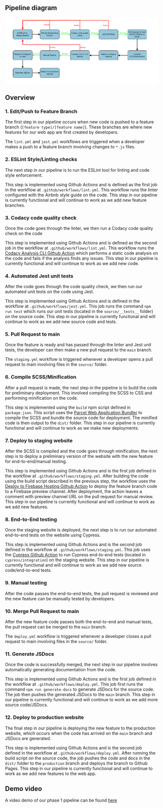 ## Pipeline diagram
![Pipeline diagram](phase1.drawio.png)

## Overview
  
### 1. Edit/Push to Feature Branch
The first step in our pipeline occurs when new code is pushed to a feature branch (`[feature type]/[feature name]`). These branches are where new features for our web app are first created by developers. 

The `lint.yml` and `jest.yml` workflows are triggered when a developer makes a push to a feature branch involving changes to `*.js` files. 

### 2. ESLint Style/Linting checks 
The next step in our pipeline is to run the ESLint tool for linting and code style enforcement.

This step is implemented using Github Actions and is defined as the first job in the workflow at `.github/workflows/lint.yml`. This workflow runs the linter configured with the Airbnb style guide on the code. This step in our pipeline is currently functional and will continue to work as we add new feature branches. 

### 3. Codacy code quality check
Once the code goes through the linter, we then run a Codacy code quality check on the code

This step is implemented using Github Actions and is defined as the second job in the workflow at `.github/workflows/lint.yml`. This workflow runs the [Codacy Analysis CLI Github Action](https://github.com/marketplace/actions/codacy-analysis-cli) which performs a static code analysis on the code and fails if the analysis finds any issues. This step in our pipeline is currently functional and will continue to work as we add new code. 

### 4. Automated Jest unit tests
After the code goes through the code quality check, we then run our automated unit tests on the code using Jest. 

This step is implemented using Github Actions and is defined in the workflow at `.github/workflows/jest.yml`. This job runs the command `npm run test` which runs our unit tests (located in the `source/__tests__` folder) on the source code. This step in our pipeline is currently functional and will continue to work as we add new source code and tests. 

### 5. Pull Request to main
Once the feature is ready and has passed through the linter and Jest unit tests, the developer can then make a new pull request to the `main` branch.

The `staging.yml` workflow is triggered whenever a developer opens a pull request to main involving files in the `source/` folder. 

### 6. Compile SCSS/Minification
After a pull request is made, the next step in the pipeline is to build the code for preliminary deployment. This involved compiling the SCSS to CSS and performing minification on the code. 

This step is implemented using the `build` npm script defined in `package.json`. This script uses the [Parcel Web Application Bundler](https://www.npmjs.com/package/parcel) to compile the SCSS and bundle the source code for deployment. The minified code is then output to the `dist/` folder. This step in our pipeline is currently functional and will continue to work as we make new deployments. 

### 7. Deploy to staging website
After the SCSS is compiled and the code goes through minification, the next step is to deploy a preliminary version of the website with the new feature for end-to-end/manual testing. 

This step is implemented using Github Actions and is the first job defined in the workflow at `.github/workflows/staging.yml`. After building the code using the build script described in the previous step, the workflow uses the [Deploy to Firebase Hosting Github Action](https://github.com/marketplace/actions/deploy-to-firebase-hosting) to deploy the feature branch code to a Firebase preview channel. After deployment, the action leaves a comment with preview channel URL on the pull request for manual review. This step in our pipeline is currently functional and will continue to work as we add new features. 

### 8. End-to-End testing
Once the staging website is deployed, the next step is to run our automated end-to-end tests on the website using Cypress. 

This step is implemented using Github Actions and is the second job defined in the workflow at `.github/workflows/staging.yml`. This job uses the [Cypress Github Action](https://github.com/marketplace/actions/cypress-io) to run Cypress end-to-end tests (located in `cypress/integration`) on the staging website. This step in our pipeline is currently functional and will continue to work as we add new source code/end-to-end tests. 

### 9. Manual testing 
After the code passes the end-to-end tests, the pull request is reviewed and the new feature can be manually tested by developers. 

### 10. Merge Pull Request to main
After the new feature code passes both the end-to-end and manual tests, the pull request can be merged to the `main` branch. 

The `deploy.yml` workflow is triggered whenever a developer closes a pull request to main involving files in the `source/` folder.

### 11. Generate JSDocs
Once the code is successfully merged, the next step in our pipeline involves automatically generating documentation from the code. 

This step is implemented using Github Actions and is the first job defined in the workflow at `.github/workflows/deploy.yml`. This job first runs the command `npm run generate-docs` to generate JSDocs for the source code. The job then pushes the generated JSDocs to the `main` branch. This step in our pipeline is currently functional and will continue to work as we add more source code/JSDocs.

### 12. Deploy to production website
The final step in our pipeline is deploying the new feature to the production website, which occurs when the code has arrived on the `main` branch and JSDocs are generated.  

This step is implemented using Github Actions and is the second job defined in the workflow at `.github/workflows/deploy.yml`. After running the build script on the source code, the job pushes the code and docs in the `dist/` folder to the `production` branch and deploys the branch to Github Pages. This step in our pipeline is currently functional and will continue to work as we add new features to the web app. 

## Demo video
A video demo of our phase 1 pipeline can be found [here](https://youtu.be/7XHOY6MUNAA)